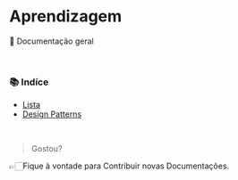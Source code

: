 # Aprendizagem
📖 Documentação geral

<br>

### **📚 Indíce**<br>
* [Lista](https://github.com/GiovanaMerces/Aprendizagem/tree/main/Lista/Tipo1)<br>
* [Design Patterns](https://github.com/GiovanaMerces/Aprendizagem/blob/main/Design%20Patterns.md)
<br>

> Gostou?

👉🏻Fique à vontade para Contribuir novas Documentações.
